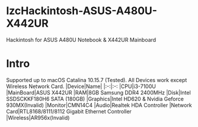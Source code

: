 # lzcHackintosh-ASUS-A480U-X442UR
Hackintosh for ASUS A480U Notebook &amp; X442UR Mainboard


# Intro
Supported up to macOS Catalina 10.15.7 (Tested). All Devices work except Wireless Network Card.
|Device|Name|
|:-:|:-:
|CPU|i3-7100U
|MainBoard|ASUS X442UR
|RAM|8GB Samsung DDR4 2400MHz
|Disk|Intel SSDSCKKF180H6 SATA (180GB)
|Graphics|Intel HD620 & Nvidia Geforce 930MX(Invalid)
|Monitor|CMN14C4
|Audio|Realtek HDA Controller
|Network Card|RTL8168/8111/8112 Gigabit Ethernet Controller
|Wireless|AR956x(Invalid)
